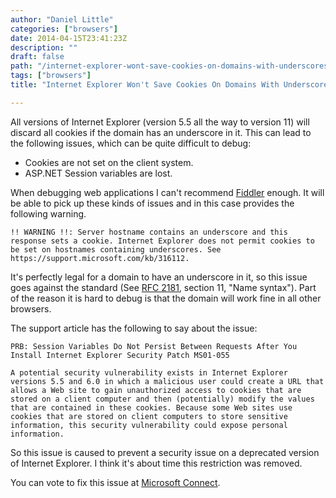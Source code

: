```yaml
---
author: "Daniel Little"
categories: ["browsers"]
date: 2014-04-15T23:41:23Z
description: ""
draft: false
path: "/internet-explorer-wont-save-cookies-on-domains-with-underscores-in-them"
tags: ["browsers"]
title: "Internet Explorer Won't Save Cookies On Domains With Underscores In Them."

---
```


All versions of Internet Explorer (version 5.5 all the way to version 11) will discard all cookies if the domain has an underscore in it. This can lead to the following issues, which can be quite difficult to debug:

- Cookies are not set on the client system.
- ASP.NET Session variables are lost.

When debugging web applications I can't recommend [Fiddler](https://www.telerik.com/fiddler) enough. It will be able to pick up these kinds of issues and in this case provides the following warning.

	!! WARNING !!: Server hostname contains an underscore and this response sets a cookie. Internet Explorer does not permit cookies to be set on hostnames containing underscores. See https://support.microsoft.com/kb/316112.

It's perfectly legal for a domain to have an underscore in it, so this issue goes against the standard (See [RFC 2181](https://www.ietf.org/rfc/rfc1034.txt), section 11, "Name syntax"). Part of the reason it is hard to debug is that the domain will work fine in all other browsers.

The support article has the following to say about the issue:

    PRB: Session Variables Do Not Persist Between Requests After You Install Internet Explorer Security Patch MS01-055

    A potential security vulnerability exists in Internet Explorer versions 5.5 and 6.0 in which a malicious user could create a URL that allows a Web site to gain unauthorized access to cookies that are stored on a client computer and then (potentially) modify the values that are contained in these cookies. Because some Web sites use cookies that are stored on client computers to store sensitive information, this security vulnerability could expose personal information.

So this issue is caused to prevent a security issue on a deprecated version of Internet Explorer. I think it's about time this restriction was removed.

You can vote to fix this issue at [Microsoft Connect](https://connect.microsoft.com/IE/feedback/details/853796/internet-explorer-wont-save-cookies-on-domains-with-underscores-in-them).